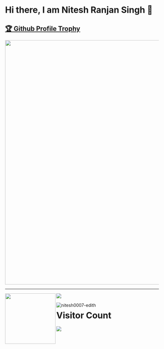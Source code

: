 # Hi there, I am Nitesh Ranjan Singh 👋
<a href="https://github.com/nitesh0007-edith/github-profile-trophy"><h2>🏆 Github Profile Trophy</h2></a>
<a href="https://github.com/ryo-ma/github-profile-trophy">
  <img width=800 src="https://github-profile-trophy.vercel.app/?username=nitesh0007-edith&column=7&layout=compact&theme=gruvbox&no-frame=true"/>
</a>

---

<div>
  <img height="165" align="left" src="https://github-readme-stats.vercel.app/api?username=nitesh0007-edith&layout=compact&theme=radical&count_private=true&include_all_commits=true" />
  <img src="https://github-readme-stats.vercel.app/api/top-langs/?username=nitesh0007-edith&layout=compact&theme=radical" />
  <p><img align="left" src="https://github-readme-streak-stats.herokuapp.com/?user=nitesh0007-edith&layout=compact&theme=radical" alt="nitesh0007-edith" /></p>
</div>


# Visitor Count
<div>
<p align="left"> 
  <img src="https://profile-counter.glitch.me/nitesh0007-edith/count.svg" />
</p>
</div>

